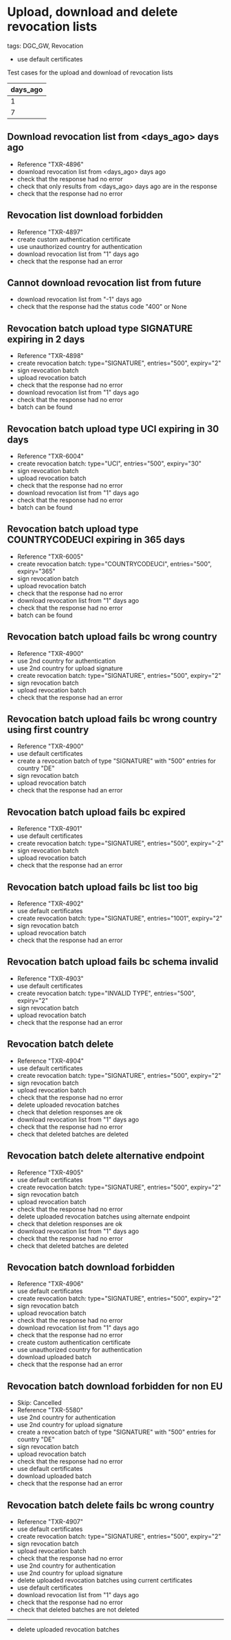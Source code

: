 # Upload, download and delete revocation lists

tags: DGC_GW, Revocation

* use default certificates


Test cases for the upload and download of revocation lists 


| days_ago | 
|----------|
|        1 |
|        7 |
## Download revocation list from <days_ago> days ago
* Reference "TXR-4896"
* download revocation list from <days_ago> days ago
* check that the response had no error
* check that only results from <days_ago> days ago are in the response
* check that the response had no error


## Revocation list download forbidden
* Reference "TXR-4897"
* create custom authentication certificate
* use unauthorized country for authentication
* download revocation list from "1" days ago
* check that the response had an error


## Cannot download revocation list from future
* download revocation list from "-1" days ago
* check that the response had the status code "400" or None


## Revocation batch upload type SIGNATURE expiring in 2 days
* Reference "TXR-4898"
* create revocation batch: type="SIGNATURE", entries="500", expiry="2"
* sign revocation batch
* upload revocation batch
* check that the response had no error
* download revocation list from "1" days ago
* check that the response had no error
* batch can be found


## Revocation batch upload type UCI expiring in 30 days
* Reference "TXR-6004"
* create revocation batch: type="UCI", entries="500", expiry="30"
* sign revocation batch
* upload revocation batch
* check that the response had no error
* download revocation list from "1" days ago
* check that the response had no error
* batch can be found


## Revocation batch upload type COUNTRYCODEUCI expiring in 365 days
* Reference "TXR-6005"
* create revocation batch: type="COUNTRYCODEUCI", entries="500", expiry="365"
* sign revocation batch
* upload revocation batch
* check that the response had no error
* download revocation list from "1" days ago
* check that the response had no error
* batch can be found


## Revocation batch upload fails bc wrong country
* Reference "TXR-4900"
* use 2nd country for authentication
* use 2nd country for upload signature
* create revocation batch: type="SIGNATURE", entries="500", expiry="2"
* sign revocation batch
* upload revocation batch
* check that the response had an error


## Revocation batch upload fails bc wrong country using first country
* Reference "TXR-4900"
* use default certificates
* create a revocation batch of type "SIGNATURE" with "500" entries for country "DE"
* sign revocation batch
* upload revocation batch
* check that the response had an error


## Revocation batch upload fails bc expired
* Reference "TXR-4901"
* use default certificates
* create revocation batch: type="SIGNATURE", entries="500", expiry="-2"
* sign revocation batch
* upload revocation batch
* check that the response had an error


## Revocation batch upload fails bc list too big
* Reference "TXR-4902"
* use default certificates
* create revocation batch: type="SIGNATURE", entries="1001", expiry="2"
* sign revocation batch
* upload revocation batch
* check that the response had an error


## Revocation batch upload fails bc schema invalid
* Reference "TXR-4903"
* use default certificates
* create revocation batch: type="INVALID TYPE", entries="500", expiry="2"
* sign revocation batch
* upload revocation batch
* check that the response had an error


## Revocation batch delete
* Reference "TXR-4904"
* use default certificates
* create revocation batch: type="SIGNATURE", entries="500", expiry="2"
* sign revocation batch
* upload revocation batch
* check that the response had no error
* delete uploaded revocation batches
* check that deletion responses are ok
* download revocation list from "1" days ago
* check that the response had no error
* check that deleted batches are deleted


## Revocation batch delete alternative endpoint
* Reference "TXR-4905"
* use default certificates
* create revocation batch: type="SIGNATURE", entries="500", expiry="2"
* sign revocation batch
* upload revocation batch
* check that the response had no error
* delete uploaded revocation batches using alternate endpoint
* check that deletion responses are ok
* download revocation list from "1" days ago
* check that the response had no error
* check that deleted batches are deleted

## Revocation batch download forbidden
* Reference "TXR-4906"
* use default certificates
* create revocation batch: type="SIGNATURE", entries="500", expiry="2"
* sign revocation batch
* upload revocation batch
* check that the response had no error
* download revocation list from "1" days ago
* check that the response had no error
* create custom authentication certificate
* use unauthorized country for authentication
* download uploaded batch
* check that the response had an error


## Revocation batch download forbidden for non EU
* Skip: Cancelled
* Reference "TXR-5580"
* use 2nd country for authentication
* use 2nd country for upload signature
* create a revocation batch of type "SIGNATURE" with "500" entries for country "DE"
* sign revocation batch
* upload revocation batch
* check that the response had no error
* use default certificates
* download uploaded batch
* check that the response had an error


## Revocation batch delete fails bc wrong country
* Reference "TXR-4907"
* use default certificates
* create revocation batch: type="SIGNATURE", entries="500", expiry="2"
* sign revocation batch
* upload revocation batch
* check that the response had no error
* use 2nd country for authentication
* use 2nd country for upload signature
* delete uploaded revocation batches using current certificates
* use default certificates
* download revocation list from "1" days ago
* check that the response had no error
* check that deleted batches are not deleted
____

* delete uploaded revocation batches